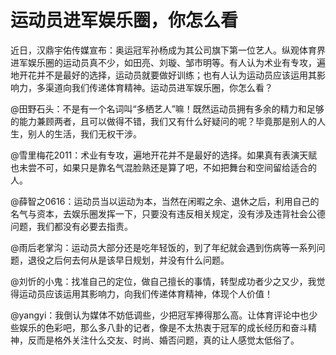 # 运动员进军娱乐圈，你怎么看

近日，汉鼎宇佑传媒宣布：奥运冠军孙杨成为其公司旗下第一位艺人。纵观体育界进军娱乐圈的运动员真不少，如田亮、刘璇、邹市明等。有人认为术业有专攻，遍地开花并不是最好的选择，运动员就要做好训练；也有人认为运动员应该运用其影响力，多渠道向我们传递体育精神。运动员进军娱乐圈，你怎么看？ 

@田野石头：不是有一个名词叫“多栖艺人”嘛！既然运动员拥有多余的精力和足够的能力兼顾两者，且可以做得不错，我们又有什么好疑问的呢？毕竟那是别人的人生，别人的生活，我们无权干涉。 

@雪里梅花2011：术业有专攻，遍地开花并不是最好的选择。如果真有表演天赋也未尝不可，如果只是靠名气混脸熟还是算了吧，不如把舞台和空间留给适合的人。 

@薛智之0616：运动员当以运动为本，当然在闲暇之余、退休之后，利用自己的名气与资本，去娱乐圈发挥一下，只要没有违反相关规定，没有涉及违背社会公德问题，我们都没有必要去指责。 

@雨后老掌沟：运动员大部分还是吃年轻饭的，到了年纪就会遇到伤病等一系列问题，退役之后何去何从是该早日规划，并没有什么问题。 

@刘忻的小鬼：找准自己的定位，做自己擅长的事情，转型成功者少之又少，我觉得运动员应该运用其影响力，向我们传递体育精神，体现个人价值！ 

@yangyi：我倒认为媒体不妨低调些，少把冠军捧得那么高。让体育评论中也少些娱乐的色彩吧，那么多八卦的记者，像是不太热衷于冠军的成长经历和奋斗精神，反而是格外关注什么交友、时尚、婚否问题，真的让人感觉太低俗了。